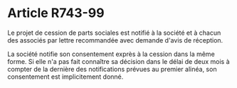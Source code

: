 # Article R743-99

Le projet de cession de parts sociales est notifié à la société et à chacun des associés par lettre recommandée avec demande d'avis de réception.

La société notifie son consentement exprès à la cession dans la même forme. Si elle n'a pas fait connaître sa décision dans le délai de deux mois à compter de la dernière des notifications prévues au premier alinéa, son consentement est implicitement donné.
